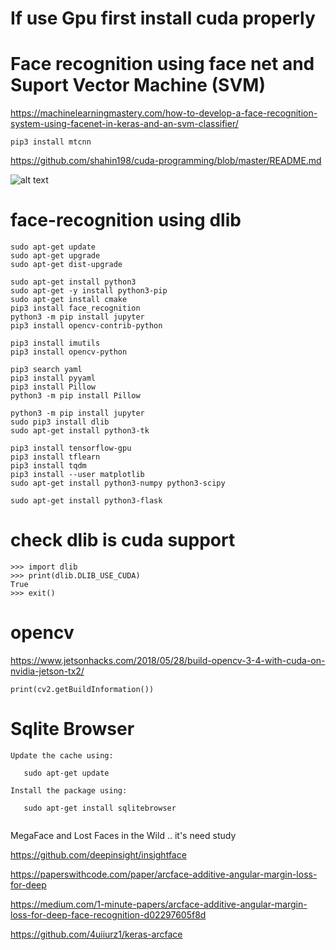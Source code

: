 # If use Gpu first install cuda properly

# Face recognition using face net and Suport Vector Machine (SVM)

https://machinelearningmastery.com/how-to-develop-a-face-recognition-system-using-facenet-in-keras-and-an-svm-classifier/

```
pip3 install mtcnn
```
https://github.com/shahin198/cuda-programming/blob/master/README.md

![alt text](https://github.com/shahin198/face-recognition/blob/master/Screenshot%20from%202018-08-01%2009-50-50.png)
# face-recognition using dlib
```
sudo apt-get update
sudo apt-get upgrade
sudo apt-get dist-upgrade

sudo apt-get install python3
sudo apt-get -y install python3-pip
sudo apt-get install cmake
pip3 install face_recognition
python3 -m pip install jupyter
pip3 install opencv-contrib-python

pip3 install imutils
pip3 install opencv-python 

pip3 search yaml
pip3 install pyyaml
pip3 install Pillow
python3 -m pip install Pillow

python3 -m pip install jupyter
sudo pip3 install dlib
sudo apt-get install python3-tk

pip3 install tensorflow-gpu
pip3 install tflearn
pip3 install tqdm
pip3 install --user matplotlib
sudo apt-get install python3-numpy python3-scipy

sudo apt-get install python3-flask
```
# check dlib is cuda support
```
>>> import dlib
>>> print(dlib.DLIB_USE_CUDA)
True
>>> exit()

```
# opencv
https://www.jetsonhacks.com/2018/05/28/build-opencv-3-4-with-cuda-on-nvidia-jetson-tx2/

```
print(cv2.getBuildInformation())
```
# Sqlite Browser
```
Update the cache using:

   sudo apt-get update

Install the package using:

   sudo apt-get install sqlitebrowser
   
```
MegaFace and Lost Faces in the Wild .. it's need study

https://github.com/deepinsight/insightface

https://paperswithcode.com/paper/arcface-additive-angular-margin-loss-for-deep

https://medium.com/1-minute-papers/arcface-additive-angular-margin-loss-for-deep-face-recognition-d02297605f8d

https://github.com/4uiiurz1/keras-arcface

